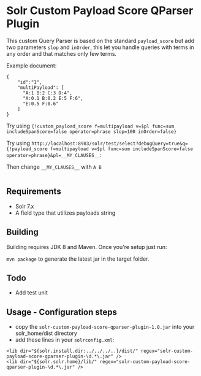 # Solr Custom Payload Score QParser Plugin

This custom Query Parser is based on the standard `payload_score` but add two parameters `slop` and `inOrder`, this let you handle queries with terms in any order and that matches only few terms.

Example document:

```
{
    "id":"1",
    "multiPayload": [
      "A:1 B:2 C:3 D:4",
      "A:0.1 B:0.2 E:5 F:6",
      "E:0.5 F:0.6"
    ]
}
```

Try using `{!custom_payload_score f=multipayload v=$pl func=sum includeSpanScore=false operator=phrase slop=100 inOrder=false}`

Try using `http://localhost:8983/solr/test/select?debugQuery=true&q={!payload_score f=multipayload v=$pl func=sum includeSpanScore=false operator=phrase}&pl=__MY_CLAUSES__`:

Then change `__MY_CLAUSES__` with `A B`

```

```


## Requirements
- Solr 7.x
- A field type that utilizes payloads string

## Building
Building requires JDK 8 and Maven.  Once you're setup just run:

`mvn package` to generate the latest jar in the target folder.

## Todo
- Add test unit

## Usage - Configuration steps

- copy the `solr-custom-payload-score-qparser-plugin-1.0.jar` into your solr_home/dist directory
- add these lines in your `solrconfig.xml`:

```
<lib dir="${solr.install.dir:../../../..}/dist/" regex="solr-custom-payload-score-qparser-plugin-\d.*\.jar" />
<lib dir="${solr.solr.home}/lib/" regex="solr-custom-payload-score-qparser-plugin-\d.*\.jar" />
```

